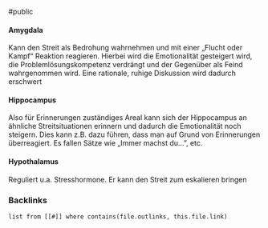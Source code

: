 #public
#### Amygdala
Kann den Streit als Bedrohung wahrnehmen und mit einer „Flucht oder Kampf“ Reaktion reagieren. Hierbei wird die Emotionalität gesteigert wird, die Problemlösungskompetenz verdrängt und der Gegenüber als Feind wahrgenommen wird. Eine rationale, ruhige Diskussion wird dadurch erschwert

#### Hippocampus 
Also für Erinnerungen zuständiges Areal kann sich der Hippocampus an ähnliche Streitsituationen erinnern und dadurch die Emotionalität noch steigern. Dies kann z.B. dazu führen, dass man auf Grund von Erinnerungen überreagiert. Es fallen Sätze wie „Immer machst du…”, etc. 

#### Hypothalamus
Reguliert u.a. Stresshormone. Er kann den Streit zum eskalieren bringen 


### Backlinks
```dataview 
list from [[#]] where contains(file.outlinks, this.file.link)
```

